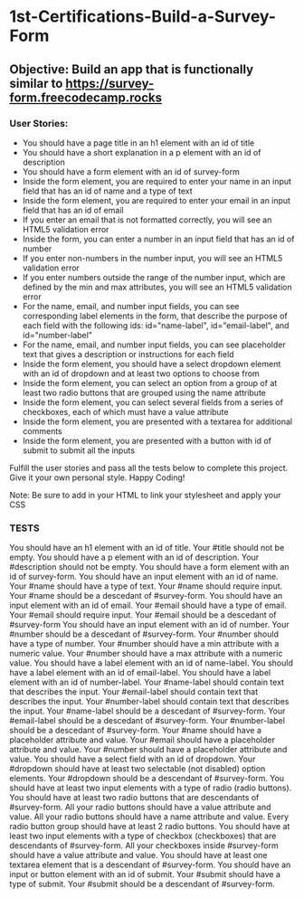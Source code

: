 # 1st-Certifications-Build-a-Survey-Form
## Objective: Build an app that is functionally similar to https://survey-form.freecodecamp.rocks

### User Stories:

- You should have a page title in an h1 element with an id of title
- You should have a short explanation in a p element with an id of description
- You should have a form element with an id of survey-form
- Inside the form element, you are required to enter your name in an input field that has an id of name and a type of text
- Inside the form element, you are required to enter your email in an input field that has an id of email
- If you enter an email that is not formatted correctly, you will see an HTML5 validation error
- Inside the form, you can enter a number in an input field that has an id of number
- If you enter non-numbers in the number input, you will see an HTML5 validation error
- If you enter numbers outside the range of the number input, which are defined by the min and max attributes, you will see an HTML5 validation error
- For the name, email, and number input fields, you can see corresponding label elements in the form, that describe the purpose of each field with the following ids: id="name-label", id="email-label", and id="number-label"
- For the name, email, and number input fields, you can see placeholder text that gives a description or instructions for each field
- Inside the form element, you should have a select dropdown element with an id of dropdown and at least two options to choose from
- Inside the form element, you can select an option from a group of at least two radio buttons that are grouped using the name attribute
- Inside the form element, you can select several fields from a series of checkboxes, each of which must have a value attribute
- Inside the form element, you are presented with a textarea for additional comments
- Inside the form element, you are presented with a button with id of submit to submit all the inputs



Fulfill the user stories and pass all the tests below to complete this project. Give it your own personal style. Happy Coding!

Note: Be sure to add <link rel="stylesheet" href="styles.css"> in your HTML to link your stylesheet and apply your CSS



### TESTS
You should have an h1 element with an id of title.
Your #title should not be empty.
You should have a p element with an id of description.
Your #description should not be empty.
You should have a form element with an id of survey-form.
You should have an input element with an id of name.
Your #name should have a type of text.
Your #name should require input.
Your #name should be a descedant of #survey-form.
You should have an input element with an id of email.
Your #email should have a type of email.
Your #email should require input.
Your #email should be a descedant of #survey-form
You should have an input element with an id of number.
Your #number should be a descedant of #survey-form.
Your #number should have a type of number.
Your #number should have a min attribute with a numeric value.
Your #number should have a max attribute with a numeric value.
You should have a label element with an id of name-label.
You should have a label element with an id of email-label.
You should have a label element with an id of number-label.
Your #name-label should contain text that describes the input.
Your #email-label should contain text that describes the input.
Your #number-label should contain text that describes the input.
Your #name-label should be a descedant of #survey-form.
Your #email-label should be a descedant of #survey-form.
Your #number-label should be a descedant of #survey-form.
Your #name should have a placeholder attribute and value.
Your #email should have a placeholder attribute and value.
Your #number should have a placeholder attribute and value.
You should have a select field with an id of dropdown.
Your #dropdown should have at least two selectable (not disabled) option elements.
Your #dropdown should be a descendant of #survey-form.
You should have at least two input elements with a type of radio (radio buttons).
You should have at least two radio buttons that are descendants of #survey-form.
All your radio buttons should have a value attribute and value.
All your radio buttons should have a name attribute and value.
Every radio button group should have at least 2 radio buttons.
You should have at least two input elements with a type of checkbox (checkboxes) that are descendants of #survey-form.
All your checkboxes inside #survey-form should have a value attribute and value.
You should have at least one textarea element that is a descendant of #survey-form.
You should have an input or button element with an id of submit.
Your #submit should have a type of submit.
Your #submit should be a descendant of #survey-form.
